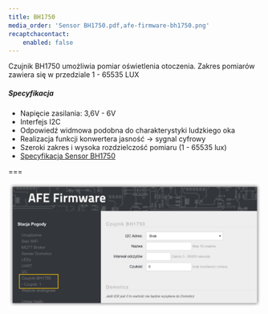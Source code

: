 ```yaml
---
title: BH1750
media_order: 'Sensor BH1750.pdf,afe-firmware-bh1750.png'
recaptchacontact:
    enabled: false
---
```


Czujnik BH1750 umożliwia pomiar oświetlenia otoczenia. Zakres pomiarów zawiera się w przedziale 1 - 65535 LUX

##### Specyfikacja
* Napięcie zasilania: 3,6V - 6V
* Interfejs I2C
* Odpowiedź widmowa podobna do charakterystyki ludzkiego oka
* Realizacja funkcji konwertera jasność -> sygnal cyfrowy
* Szeroki zakres i wysoka rozdzielczość pomiaru (1 - 65535 lux)
* [Specyfikacja Sensor BH1750](Sensor%20BH1750.pdf)

===

![](afe-firmware-bh1750.png)
